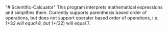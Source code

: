 "# Scientific-Calcuator"
This program interprets mathematical expressions and simplifies them. Currently supports parenthesis based order of operations, but does not support operater based order of operations, i.e. 1+3*2 will equal 8, but 1+(3*2) will equal 7.
